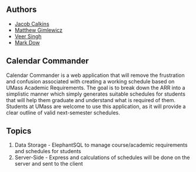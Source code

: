 ## Authors
 - [Jacob Calkins](./team/JACOB_CALKINS.md)
 - [Matthew Gimlewicz](./team/MATTHEW_GIMLEWICZ.md)
 - [Veer Singh](./team/VEER_SINGH.md)
 - [Mark Dow](./team/MARK_DOW.md)

## Calendar Commander
Calendar Commander is a web application that will remove the frustration and confusion associated with creating a working schedule based on UMass Academic Requirements. The goal is to break down the ARR into a simplistic manner which simply generates suitable schedules for students that will help them graduate and understand what is required of them. Students at UMass are welcome to use this application, as it will provide a clear outline of valid next-semester schedules.

## Topics
 1. Data Storage - ElephantSQL to manage course/academic requirements                    and schedules for students
 2. Server-Side - Express and calculations of schedules will be done                    on the server and sent to the client

